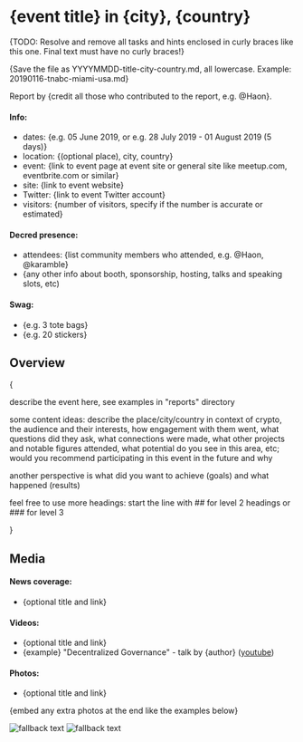# {event title} in {city}, {country}

{TODO: Resolve and remove all tasks and hints enclosed in curly braces like this one. Final text must have no curly braces!}

{Save the file as YYYYMMDD-title-city-country.md, all lowercase. Example: 20190116-tnabc-miami-usa.md}

Report by {credit all those who contributed to the report, e.g. @Haon}.

#### Info:

* dates: {e.g. 05 June 2019, or e.g. 28 July 2019 - 01 August 2019 (5 days)}
* location: {(optional place), city, country}
* event: {link to event page at event site or general site like meetup.com, eventbrite.com or similar}
* site: {link to event website}
* Twitter: {link to event Twitter account}
* visitors: {number of visitors, specify if the number is accurate or estimated}

#### Decred presence:

* attendees: {list community members who attended, e.g. @Haon, @karamble}
* {any other info about booth, sponsorship, hosting, talks and speaking slots, etc)

#### Swag:

* {e.g. 3 tote bags}
* {e.g. 20 stickers}

## Overview

{

describe the event here, see examples in "reports" directory

some content ideas: describe the place/city/country in context of crypto, the audience and their interests, how engagement with them went, what questions did they ask, what connections were made, what other projects and notable figures attended, what potential do you see in this area, etc; would you recommend participating in this event in the future and why

another perspective is what did you want to achieve (goals) and what happened (results)

feel free to use more headings: start the line with ## for level 2 headings or ### for level 3

}

## Media

#### News coverage:

* {optional title and link}

#### Videos:

* {optional title and link}
* {example} "Decentralized Governance" - talk by {author} ([youtube]({link}))

#### Photos:

* {optional title and link}

{embed any extra photos at the end like the examples below}

![fallback text](http://example.com/image.jpg "tooltip text")
![fallback text](http://example.com/image.jpg "tooltip text")
